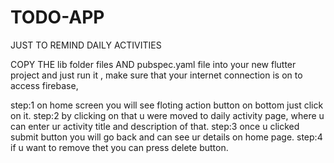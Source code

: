 # TODO-APP
JUST TO REMIND DAILY ACTIVITIES
   
   
  COPY THE lib folder files AND pubspec.yaml file into your new flutter project and just run it , make sure that your internet connection is on to access firebase,
  
  
  step:1 on home screen you will see floting action button on bottom just click on it.
  step:2 by clicking on that u were moved to daily activity page, where u can enter ur activity title and description of that.
  step:3 once u clicked submit button you will go back and can see ur details on home page.
  step:4 if u want to remove thet you can press delete button.
